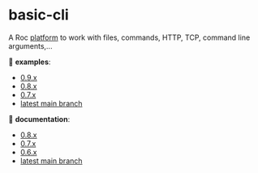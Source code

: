 # basic-cli

A Roc [platform](https://github.com/roc-lang/roc/wiki/Roc-concepts-explained#platform) to work with files, commands, HTTP, TCP, command line arguments,...

:eyes: **examples**:
  - [0.9.x](https://github.com/roc-lang/basic-cli/tree/0.9.0/examples)
  - [0.8.x](https://github.com/roc-lang/basic-cli/tree/0.8.1/examples)
  - [0.7.x](https://github.com/roc-lang/basic-cli/tree/0.7.1/examples)
  - [latest main branch](https://github.com/roc-lang/basic-cli/tree/main/examples)

:book: **documentation**:
  - [0.8.x](https://www.roc-lang.org/packages/basic-cli/0.8.1)
  - [0.7.x](https://www.roc-lang.org/packages/basic-cli/0.7.1)
  - [0.6.x](https://www.roc-lang.org/packages/basic-cli/0.6.2)
  - [latest main branch](https://www.roc-lang.org/packages/basic-cli)
